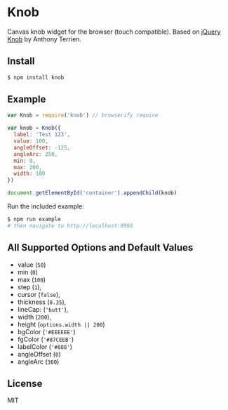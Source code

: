 Knob
===

Canvas knob widget for the browser (touch compatible). Based on [jQuery Knob](http://anthonyterrien.com/knob) by Anthony Terrien.

## Install

```bash
$ npm install knob
```

## Example

```js
var Knob = require('knob') // browserify require

var knob = Knob({
  label: 'Test 123',
  value: 100,
  angleOffset: -125,
  angleArc: 250, 
  min: 0, 
  max: 200,
  width: 100
})

document.getElementById('container').appendChild(knob)
```

Run the included example:

```bash
$ npm run example
# then navigate to http://localhost:9966
```

## All Supported Options and Default Values

- value (`50`)
- min (`0`)
- max (`100`)
- step (`1`),
- cursor (`false`),
- thickness (`0.35`),
- lineCap: (`'butt'`),
- width (`200`),
- height (`options.width || 200`)
- bgColor (`'#EEEEEE'`)
- fgColor (`'#87CEEB'`)
- labelColor (`'#888'`)
- angleOffset (`0`)
- angleArc (`360`)


## License

MIT